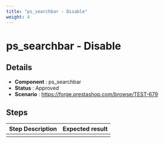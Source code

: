 ```yaml
---
title: "ps_searchbar - Disable"
weight: 4
---
```


# ps_searchbar - Disable
## Details
* **Component** : ps_searchbar
* **Status** : Approved
* **Scenario** : https://forge.prestashop.com/browse/TEST-679

## Steps
| Step Description | Expected result |
| ----- | ----- |
|  |  |
